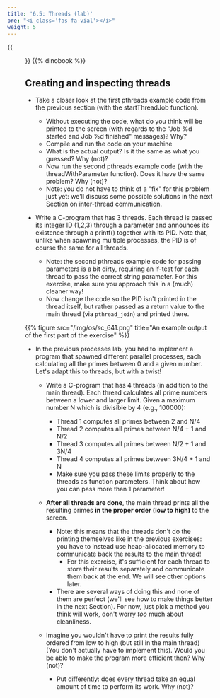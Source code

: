 ```yaml
---
title: '6.5: Threads (lab)'
pre: "<i class='fas fa-vial'></i>"
weight: 5
---
```


{{<figure src="/img/os/db_threads.png">}}
{{% dinobook %}}

## Creating and inspecting threads

* Take a closer look at the first pthreads example code from the previous section (with the startThreadJob function).

    * Without executing the code, what do you think will be printed to the screen (with regards to the "Job %d started and Job %d finished" messages)? Why?
    * Compile and run the code on your machine
    * What is the actual output? Is it the same as what you guessed? Why (not)?
    * Now run the second pthreads example code (with the threadWithParameter function). Does it have the same problem? Why (not)?
    * Note: you do not have to think of a "fix" for this problem just yet: we'll discuss some possible solutions in the next Section on inter-thread communication.

* Write a C-program that has 3 threads. Each thread is passed its integer ID (1,2,3) through a parameter and announces its existence through a printf() together with its PID. Note that, unlike when spawning multiple processes, the PID is of course the same for all threads.

    * Note: the second pthreads example code for passing parameters is a bit dirty, requiring an if-test for each thread to pass the correct string parameter. For this exercise, make sure you approach this in a (much) cleaner way!
    * Now change the code so the PID isn't printed in the thread itself, but rather passed as a return value to the main thread (via `pthread_join`) and printed there. 

{{% figure src="/img/os/sc_641.png" title="An example output of the first part of the exercise" %}}

* In the previous processes lab, you had to implement a program that spawned different parallel processes, each calculating all the primes between 0 and a given number. Let's adapt this to threads, but with a twist!

    * Write a C-program that has 4 threads (in addition to the main thread). Each thread calculates all prime numbers between a lower and larger limit. Given a maximum number N which is divisible by 4 (e.g., 100000):
        * Thread 1 computes all primes between 2 and N/4
        * Thread 2 computes all primes between N/4 + 1 and N/2
        * Thread 3 computes all primes between N/2 + 1 and 3N/4
        * Thread 4 computes all primes between 3N/4 + 1 and N
        * Make sure you pass these limits properly to the threads as function parameters. Think about how you can pass more than 1 parameter!

    * **After all threads are done**, the main thread prints all the resulting primes **in the proper order (low to high)** to the screen.
        * Note: this means that the threads don't do the printing themselves like in the previous exercises: you have to instead use heap-allocated memory to communicate back the results to the main thread!
            * For this exercise, it's sufficient for each thread to store their results separately and communicate them back at the end. We will see other options later. 
        * There are several ways of doing this and none of them are perfect (we'll see how to make things better in the next Section). For now, just pick a method you think will work, don't worry *too* much about cleanliness.

    * Imagine you wouldn't have to print the results fully ordered from low to high (but still in the main thread) (You don't actually have to implement this). Would you be able to make the program more efficient then? Why (not)?
        * Put differently: does every thread take an equal amount of time to perform its work. Why (not)?